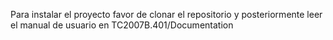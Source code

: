 Para instalar el proyecto favor de clonar el repositorio y posteriormente leer el manual de usuario en TC2007B.401/Documentation
